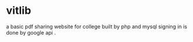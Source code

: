 # vitlib
a basic pdf sharing website for college built by php and mysql signing in is done by google api .  
